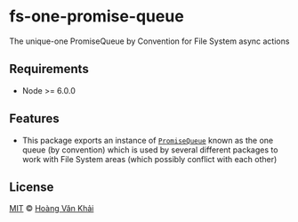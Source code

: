 
# fs-one-promise-queue

The unique-one PromiseQueue by Convention for File System async actions

## Requirements

 * Node >= 6.0.0

## Features

 * This package exports an instance of [`PromiseQueue`](https://github.com/ksxnodemodules/promise-queue) known as the one queue (by convention) which is used by several different packages to work with File System areas (which possibly conflict with each other)

## License

[MIT](https://github.com/ksxnodemodules/my-licenses/blob/master/MIT.md) © [Hoàng Văn Khải](https://github.com/KSXGitHub)
